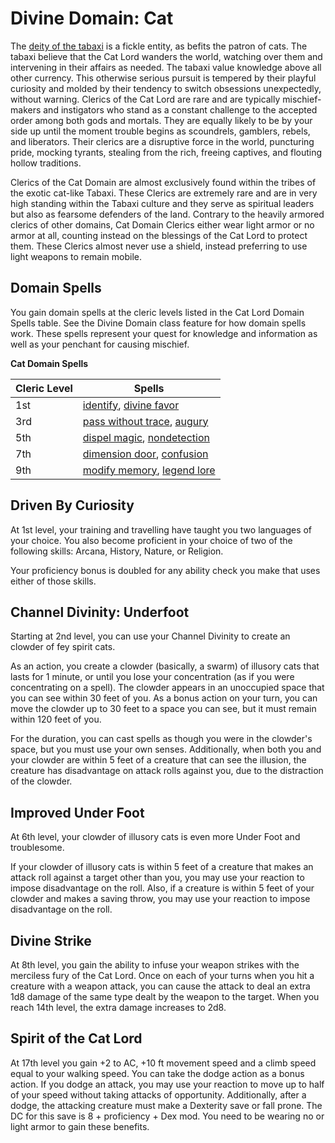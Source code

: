 # Divine Domain: Cat
The [deity of the tabaxi](../../Religions/Pantheon/CatLord.md) is a fickle entity, as befits the patron of cats. The tabaxi believe that the Cat Lord wanders the world, watching over them and intervening in their affairs as needed. The tabaxi value knowledge above all other currency. This otherwise serious pursuit is tempered by their playful curiosity and molded by their tendency to switch obsessions unexpectedly, without warning. Clerics of the Cat Lord are rare and are typically mischief-makers and instigators who stand as a constant challenge to the accepted order among both gods and mortals. They are equally likely to be by your side up until the moment trouble begins as scoundrels, gamblers, rebels, and liberators. Their clerics are a disruptive force in the world, puncturing pride, mocking tyrants, stealing from the rich, freeing captives, and flouting hollow traditions. 

Clerics of the Cat Domain are almost exclusively found within the tribes of the exotic cat-like Tabaxi. These Clerics are extremely rare and are in very high standing within the Tabaxi culture and they serve as spiritual leaders but also as fearsome defenders of the land. Contrary to the heavily armored clerics of other domains, Cat Domain Clerics either wear light armor or no armor at all,  counting instead on the blessings of the Cat Lord to protect them. These Clerics almost never use a shield, instead preferring to use light weapons to remain mobile.

## Domain Spells
You gain domain spells at the cleric levels listed in the Cat Lord Domain Spells table. See the Divine Domain class feature for how domain spells work. These spells represent your quest for knowledge and information as well as your penchant for causing mischief.

**Cat Domain Spells**

Cleric Level | Spells
------------ | ------
1st	| [identify](../../Magic/Spells/identify.md), [divine favor](../../Magic/Spells/divine-favor.md)
3rd	| [pass without trace](../../Magic/Spells/pass-without-trace.md), [augury](../../Magic/Spells/augury.md)
5th	| [dispel magic](../../Magic/Spells/dispel-magic.md), [nondetection](../../Magic/Spells/nondetection.md)
7th	| [dimension door](../../Magic/Spells/dimension-door.md), [confusion](../../Magic/Spells/confusion.md)
9th	| [modify memory](../../Magic/Spells/modify-memory.md), [legend lore](../../Magic/Spells/legend-lore.md)

## Driven By Curiosity
At 1st level, your training and travelling have taught you two languages of your choice. You also become proficient in your choice of two of the following skills: Arcana, History, Nature, or Religion.

Your proficiency bonus is doubled for any ability check you make that uses either of those skills.

## Channel Divinity: Underfoot
Starting at 2nd level, you can use your Channel Divinity to create an clowder of fey spirit cats.

As an action, you create a clowder (basically, a swarm) of illusory cats that lasts for 1 minute, or until you lose your concentration (as if you were concentrating on a spell). The clowder appears in an unoccupied space that you can see within 30 feet of you. As a bonus action on your turn, you can move the clowder up to 30 feet to a space you can see, but it must remain within 120 feet of you.

For the duration, you can cast spells as though you were in the clowder's space, but you must use your own senses. Additionally, when both you and your clowder are within 5 feet of a creature that can see the illusion, the creature has disadvantage on attack rolls against you, due to the distraction of the clowder.

## Improved Under Foot
At 6th level, your clowder of illusory cats is even more Under Foot and troublesome.

If your clowder of illusory cats is within 5 feet of a creature that makes an attack roll against a target other than you, you may use your reaction to impose disadvantage on the roll. Also, if a creature is within 5 feet of your clowder and makes a saving throw, you may use your reaction to impose disadvantage on the roll.

## Divine Strike
At 8th level, you gain the ability to infuse your weapon strikes with the merciless fury of the Cat Lord. Once on each of your turns when you hit a creature with a weapon attack, you can cause the attack to deal an extra 1d8 damage of the same type dealt by the weapon to the target. When you reach 14th level, the extra damage increases to 2d8.

## Spirit of the Cat Lord
At 17th level you gain +2 to AC, +10 ft movement speed and a climb speed equal to your walking speed. You can take the dodge action as a bonus action. If you dodge an attack, you may use your reaction to move up to half of your speed without taking attacks of opportunity. Additionally, after a dodge, the attacking creature must make a Dexterity save or fall prone. The DC for this save is 8 + proficiency + Dex mod. You need to be wearing no or light armor to gain these benefits.